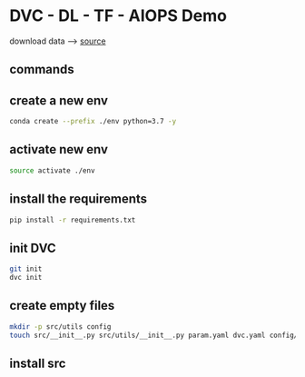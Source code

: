 # DVC - DL - TF - AIOPS Demo

download data --> [source](https://drive.google.com/drive/folders/1tz4IOoJKdi999IRdqJY04VOifyllRzj1)

## commands

## create a new env 
```bash
conda create --prefix ./env python=3.7 -y
```

## activate new env 
```bash
source activate ./env
```

## install the requirements
```bash
pip install -r requirements.txt
```

## init DVC
```bash
git init
dvc init
```

## create empty files 
```bash
mkdir -p src/utils config
touch src/__init__.py src/utils/__init__.py param.yaml dvc.yaml config/config.yaml src/stage_01_load_save.py src/utils/all_utils.py setup.py .gitignore
```

## install src


